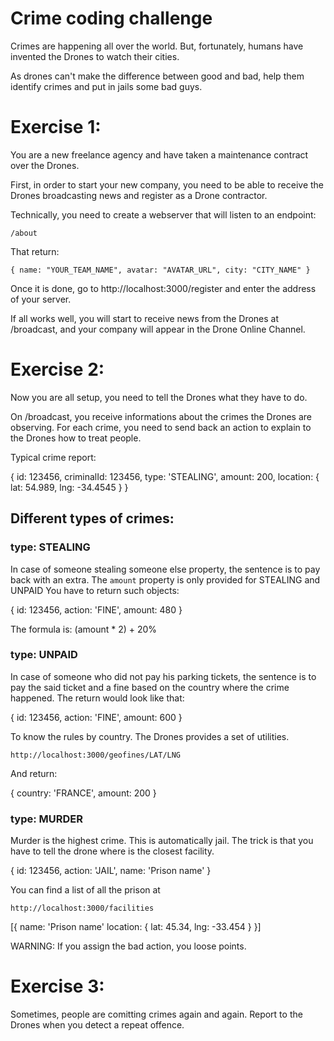 # Crime coding challenge

Crimes are happening all over the world.
But, fortunately, humans have invented the Drones to watch their cities.

As drones can't make the difference between good and bad, help them identify crimes and put in jails some bad guys.

# Exercise 1:

You are a new freelance agency and have taken a maintenance contract over the Drones.

First, in order to start your new company, you need to be able to receive the Drones broadcasting news and register as a Drone contractor.

Technically, you need to create a webserver that will listen to an endpoint:

    /about

That return:

    { name: "YOUR_TEAM_NAME", avatar: "AVATAR_URL", city: "CITY_NAME" }

Once it is done, go to http://localhost:3000/register and enter the address of your server.

If all works well, you will start to receive news from the Drones at /broadcast, and your company will appear in the Drone Online Channel.

# Exercise 2:

Now you are all setup, you need to tell the Drones what they have to do.

On /broadcast, you receive informations about the crimes the Drones are observing.
For each crime, you need to send back an action to explain to the Drones how to treat people.

Typical crime report:

{
  id: 123456,
  criminalId: 123456,
  type: 'STEALING',
  amount: 200,
  location: {
    lat: 54.989,
    lng: -34.4545
  }
}

## Different types of crimes:

### type: STEALING

In case of someone stealing someone else property, the sentence is to pay back with an extra.
The ```amount``` property is only provided for STEALING and UNPAID
You have to return such objects:

{
  id: 123456,
  action: 'FINE',
  amount: 480
}

The formula is: (amount * 2) + 20%

### type: UNPAID

In case of someone who did not pay his parking tickets, the sentence is to pay the said ticket and a fine based on the country where the crime happened.
The return would look like that:

{
  id: 123456,
  action: 'FINE',
  amount: 600
}

To know the rules by country. The Drones provides a set of utilities.

    http://localhost:3000/geofines/LAT/LNG

And return:

{
  country: 'FRANCE',
  amount: 200
}

### type: MURDER

Murder is the highest crime. This is automatically jail.
The trick is that you have to tell the drone where is the closest facility.

{
  id: 123456,
  action: 'JAIL',
  name: 'Prison name'
}

You can find a list of all the prison at

    http://localhost:3000/facilities

[{
  name: 'Prison name'
  location: {
    lat: 45.34,
    lng: -33.454
  }
}]

WARNING: If you assign the bad action, you loose points.

# Exercise 3:

Sometimes, people are comitting crimes again and again.
Report to the Drones when you detect a repeat offence.
